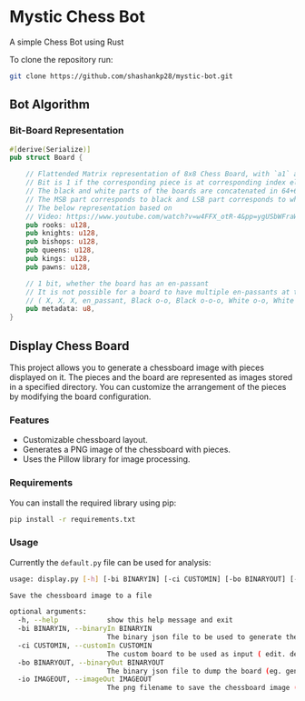 # Mystic Chess Bot

A simple Chess Bot using Rust

To clone the repository run:
```bash
git clone https://github.com/shashankp28/mystic-bot.git
```

## Bot Algorithm

### Bit-Board Representation

```rust
#[derive(Serialize)]
pub struct Board {

    // Flattended Matrix representation of 8x8 Chess Board, with `a1` at the Top-Left
    // Bit is 1 if the corresponding piece is at corresponding index else 0
    // The black and white parts of the boards are concatenated in 64+64 = 128 bits
    // The MSB part corresponds to black and LSB part corresponds to white
    // The below representation based on
    // Video: https://www.youtube.com/watch?v=w4FFX_otR-4&pp=ygUSbWFraW5nIGEgY2hlc3MgYm90
    pub rooks: u128,
    pub knights: u128,
    pub bishops: u128,
    pub queens: u128,
    pub kings: u128,
    pub pawns: u128,

    // 1 bit, whether the board has an en-passant
    // It is not possible for a board to have multiple en-passants at the same time!
    // ( X, X, X, en_passant, Black o-o, Black o-o-o, White o-o, White o-o-o )
    pub metadata: u8,
}
```

## Display Chess Board

This project allows you to generate a chessboard image with pieces displayed on it. The pieces and the board are represented as images stored in a specified directory. You can customize the arrangement of the pieces by modifying the board configuration.

### Features

- Customizable chessboard layout.
- Generates a PNG image of the chessboard with pieces.
- Uses the Pillow library for image processing.

### Requirements

You can install the required library using pip:

```bash
pip install -r requirements.txt
```

### Usage

Currently the `default.py` file can be used for analysis:

```bash
usage: display.py [-h] [-bi BINARYIN] [-ci CUSTOMIN] [-bo BINARYOUT] [-io IMAGEOUT]

Save the chessboard image to a file

optional arguments:
  -h, --help            show this help message and exit
  -bi BINARYIN, --binaryIn BINARYIN
                        The binary json file to be used to generate the board (eg. default/board.json)
  -ci CUSTOMIN, --customIn CUSTOMIN
                        The custom board to be used as input ( edit. default/custom.py )
  -bo BINARYOUT, --binaryOut BINARYOUT
                        The binary json file to dump the board (eg. gen/board.json)
  -io IMAGEOUT, --imageOut IMAGEOUT
                        The png filename to save the chessboard image (e.g., gen/output.png)
```